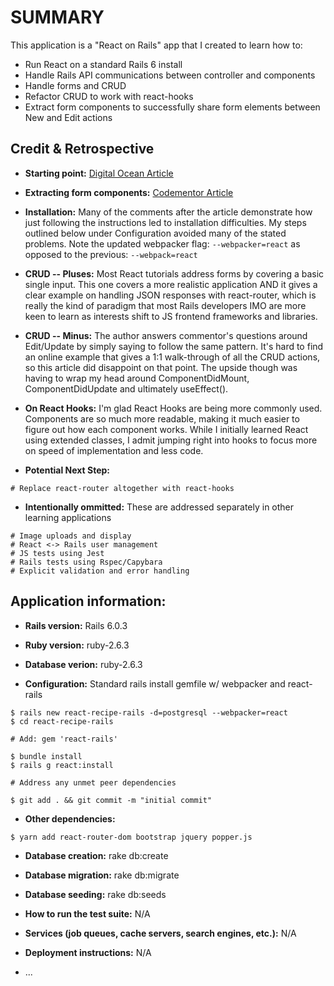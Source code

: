 # SUMMARY

This application is a "React on Rails" app that I created to learn how to:
* Run React on a standard Rails 6 install
* Handle Rails API communications between controller and components
* Handle forms and CRUD
* Refactor CRUD to work with react-hooks
* Extract form components to successfully share form elements between New and Edit actions

## Credit & Retrospective

* **Starting point:** [Digital Ocean Article](https://www.digitalocean.com/community/tutorials/how-to-set-up-a-ruby-on-rails-project-with-a-react-frontend)

* **Extracting form components:** [Codementor Article](https://www.codementor.io/@blizzerand/building-forms-using-react-everything-you-need-to-know-iz3eyoq4y)

* **Installation:** Many of the comments after the article demonstrate how just following the instructions led to installation difficulties. My steps outlined below under Configuration avoided many of the stated problems. Note the updated webpacker flag: `--webpacker=react` as opposed to the previous: `--webpack=react`

* **CRUD -- Pluses:** Most React tutorials address forms by covering a basic single input. This one covers a more realistic application AND it gives a clear example on handling JSON responses with react-router, which is really the kind of paradigm that most Rails developers IMO are more keen to learn as interests shift to JS frontend frameworks and libraries.

* **CRUD -- Minus:** The author answers commentor's questions around Edit/Update by simply saying to follow the same pattern. It's hard to find an online example that gives a 1:1 walk-through of all the CRUD actions, so this article did disappoint on that point. The upside though was having to wrap my head around ComponentDidMount, ComponentDidUpdate and ultimately useEffect().

* **On React Hooks:** I'm glad React Hooks are being more commonly used. Components are so much more readable, making it much easier to figure out how each component works. While I initially learned React using extended classes, I admit jumping right into hooks to focus more on speed of implementation and less code.

* **Potential Next Step:**
```code
# Replace react-router altogether with react-hooks
```

* **Intentionally ommitted:** These are addressed separately in other learning applications
```code
# Image uploads and display
# React <-> Rails user management
# JS tests using Jest
# Rails tests using Rspec/Capybara
# Explicit validation and error handling
```

## Application information:

* **Rails version:** Rails 6.0.3

* **Ruby version:** ruby-2.6.3

* **Database verion:** ruby-2.6.3

* **Configuration:** Standard rails install gemfile w/ webpacker and react-rails
``` code
$ rails new react-recipe-rails -d=postgresql --webpacker=react
$ cd react-recipe-rails

# Add: gem 'react-rails'

$ bundle install
$ rails g react:install

# Address any unmet peer dependencies

$ git add . && git commit -m "initial commit"
```

* **Other dependencies:**
``` code
$ yarn add react-router-dom bootstrap jquery popper.js
```

* **Database creation:** rake db:create

* **Database migration:** rake db:migrate 

* **Database seeding:** rake db:seeds

* **How to run the test suite:** N/A

* **Services (job queues, cache servers, search engines, etc.):** N/A

* **Deployment instructions:** N/A

* ...
